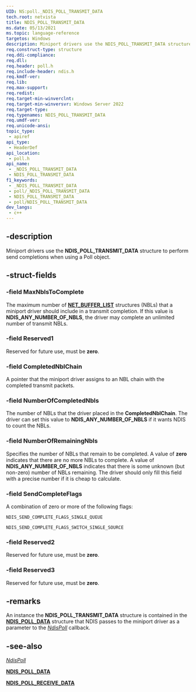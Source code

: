 ```yaml
---
UID: NS:poll._NDIS_POLL_TRANSMIT_DATA
tech.root: netvista
title: NDIS_POLL_TRANSMIT_DATA
ms.date: 05/13/2021
ms.topic: language-reference
targetos: Windows
description: Miniport drivers use the NDIS_POLL_TRANSMIT_DATA structure to perform send completions when using a Poll object. 
req.construct-type: structure
req.ddi-compliance: 
req.dll: 
req.header: poll.h
req.include-header: ndis.h
req.kmdf-ver: 
req.lib: 
req.max-support: 
req.redist: 
req.target-min-winverclnt: 
req.target-min-winversvr: Windows Server 2022
req.target-type: 
req.typenames: NDIS_POLL_TRANSMIT_DATA
req.umdf-ver: 
req.unicode-ansi: 
topic_type:
 - apiref
api_type:
 - HeaderDef
api_location:
 - poll.h
api_name:
 - _NDIS_POLL_TRANSMIT_DATA
 - NDIS_POLL_TRANSMIT_DATA
f1_keywords:
 - _NDIS_POLL_TRANSMIT_DATA
 - poll/_NDIS_POLL_TRANSMIT_DATA
 - NDIS_POLL_TRANSMIT_DATA
 - poll/NDIS_POLL_TRANSMIT_DATA
dev_langs:
 - c++
---
```


## -description

Miniport drivers use the **NDIS_POLL_TRANSMIT_DATA** structure to perform send completions when using a Poll object. 

## -struct-fields

### -field MaxNblsToComplete

The maximum number of [**NET_BUFFER_LIST**](../nbl/ns-nbl-net_buffer_list.md) structures (NBLs) that a miniport driver should include in a transmit completion. If this value is **NDIS_ANY_NUMBER_OF_NBLS**, the driver may complete an unlimited number of transmit NBLs.

### -field Reserved1

Reserved for future use, must be **zero**.

### -field CompletedNblChain

A pointer that the miniport driver assigns to an NBL chain with the completed transmit packets.

### -field NumberOfCompletedNbls

The number of NBLs that the driver placed in the **CompletedNblChain**. The driver can set this value to **NDIS_ANY_NUMBER_OF_NBLS** if it wants NDIS to count the NBLs.

### -field NumberOfRemainingNbls

Specifies the number of NBLs that remain to be completed. A value of **zero** indicates that there are no more NBLs to complete. A value of **NDIS_ANY_NUMBER_OF_NBLS** indicates that there is some unknown (but non-zero) number of NBLs remaining. The driver should only fill this field with a precise number if it is cheap to calculate.

### -field SendCompleteFlags

A combination of zero or more of the following flags:

`NDIS_SEND_COMPLETE_FLAGS_SINGLE_QUEUE`

`NDIS_SEND_COMPLETE_FLAGS_SWITCH_SINGLE_SOURCE`


### -field Reserved2

Reserved for future use, must be **zero**.

### -field Reserved3

Reserved for future use, must be **zero**.

## -remarks

An instance the **NDIS_POLL_TRANSMIT_DATA** structure is contained in the [**NDIS_POLL_DATA**](ns-poll-ndis_poll_data.md) structure that NDIS passes to the miniport driver as a parameter to the [*NdisPoll*](nc-poll-ndis_poll.md) callback. 

## -see-also

[*NdisPoll*](nc-poll-ndis_poll.md) 

[**NDIS_POLL_DATA**](ns-poll-ndis_poll_data.md)

[**NDIS_POLL_RECEIVE_DATA**](ns-poll-ndis_poll_receive_data.md)

